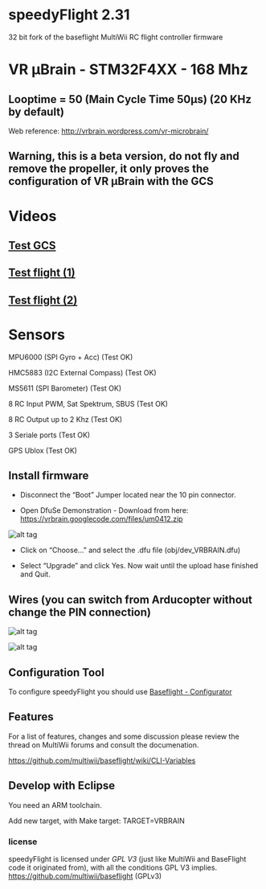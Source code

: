 # speedyFlight 2.31  
32 bit fork of the baseflight MultiWii RC flight controller firmware

# VR μBrain - STM32F4XX - 168 Mhz 
## Looptime = 50 (Main Cycle Time 50μs) (20 KHz by default)

Web reference: http://vrbrain.wordpress.com/vr-microbrain/

## Warning, this is a beta version, do not fly and remove the propeller, it only proves the configuration of VR μBrain with the GCS

# Videos

## <a href="https://www.youtube.com/watch?v=Y6o8bMnIQCA&feature=youtu.be" target="blank">Test GCS</a>

## <a href="https://www.youtube.com/watch?v=ftrmEvXqNM0" target="blank">Test flight (1)</a>

## <a href="https://www.youtube.com/watch?v=-F1PNq51hNA" target="blank">Test flight (2)</a>

# Sensors

MPU6000 (SPI Gyro + Acc) (Test OK)

HMC5883 (I2C External Compass) (Test OK)

MS5611 (SPI Barometer) (Test OK)

8 RC Input PWM, Sat Spektrum, SBUS (Test OK)

8 RC Output up to 2 Khz (Test OK)

3 Seriale ports (Test OK)

GPS Ublox (Test OK)


## Install firmware

- Disconnect the “Boot” Jumper located near the 10 pin connector.

- Open DfuSe Demonstration -  Download from here: https://vrbrain.googlecode.com/files/um0412.zip

![alt tag](https://raw.github.com/tommyleo/speedyflight/master/images/dfuse.png)

- Click on “Choose…” and select the .dfu file (obj/dev_VRBRAIN.dfu)

- Select “Upgrade” and click Yes. Now wait until the upload hase finished and Quit.



## Wires (you can switch from Arducopter without change the PIN connection)

![alt tag](https://raw.github.com/tommyleo/speedyflight/master/images/vrmicrobrain_top.png)

![alt tag](https://raw.github.com/tommyleo/speedyflight/master/images/vrmicrobrain_bottom1.png)


## Configuration Tool

To configure speedyFlight you should use <a href="https://chrome.google.com/webstore/detail/baseflight-configurator/mppkgnedeapfejgfimkdoninnofofigk" target="blank">Baseflight - Configurator</a>


## Features

For a list of features, changes and some discussion please review the thread on MultiWii forums and consult the documenation.

https://github.com/multiwii/baseflight/wiki/CLI-Variables


## Develop with Eclipse

You need an ARM toolchain. 

Add new target, with Make target: TARGET=VRBRAIN



### license

speedyFlight is licensed under *GPL V3* (just like MultiWii and BaseFlight code it originated from), with all the conditions GPL V3 implies.
https://github.com/multiwii/baseflight (GPLv3) 